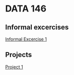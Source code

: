 # DATA 146 

## Informal excercises
[Informal Excercise 1](https://pterwoo.github.io/DATA-146/informal_excercise1.html)

## Projects
[Project 1](https://pterwoo.github.io/DATA-146/project1.html)
